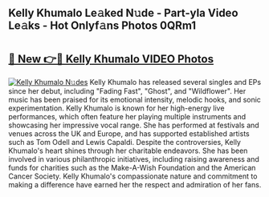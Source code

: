 ## Kelly Khumalo Le𝚊ked N𝚞de - Part-yIa Video Le𝚊ks - Hot Onlyf𝚊ns Photos 0QRm1

# <h2><a href="http://ab2660.deff.icu/?id=Kelly+Khumalo">🔗 New 👉🔴 Kelly Khumalo VIDEO Photos</a></h2>

[![Kelly Khumalo N𝚞des](https://i.imgur.com/rIISA9y.gif)](http://ab2660.deff.icu/?id=Kelly+Khumalo)
Kelly Khumalo has released several singles and EPs since her debut, including "Fading Fast", "Ghost", and "Wildflower". Her music has been praised for its emotional intensity, melodic hooks, and sonic experimentation. Kelly Khumalo is known for her high-energy live performances, which often feature her playing multiple instruments and showcasing her impressive vocal range. She has performed at festivals and venues across the UK and Europe, and has supported established artists such as Tom Odell and Lewis Capaldi. Despite the controversies, Kelly Khumalo's heart shines through her charitable endeavors. She has been involved in various philanthropic initiatives, including raising awareness and funds for charities such as the Make-A-Wish Foundation and the American Cancer Society. Kelly Khumalo's compassionate nature and commitment to making a difference have earned her the respect and admiration of her fans.

